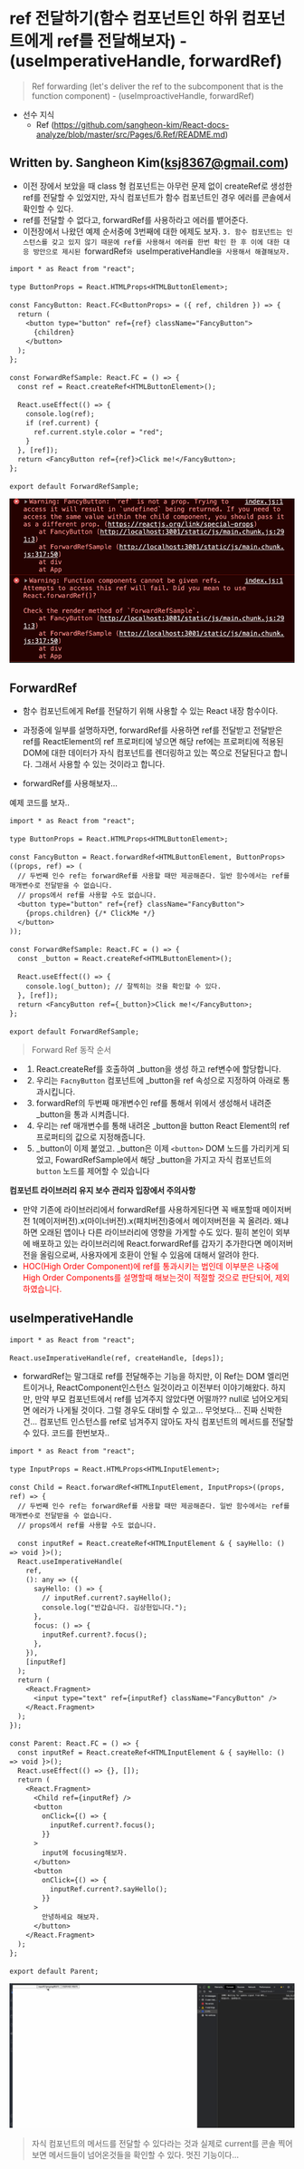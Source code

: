 # ref 전달하기(함수 컴포넌트인 하위 컴포넌트에게 ref를 전달해보자) - (useImperativeHandle, forwardRef)

> Ref forwarding (let's deliver the ref to the subcomponent that is the function component) - (useImproactiveHandle, forwardRef)

- 선수 지식
  - Ref (https://github.com/sangheon-kim/React-docs-analyze/blob/master/src/Pages/6.Ref/README.md)

## Written by. Sangheon Kim(ksj8367@gmail.com)

- 이전 장에서 보았을 때 class 형 컴포넌트는 아무런 문제 없이 createRef로 생성한 ref를 전달할 수 있었지만, 자식 컴포넌트가 함수 컴포넌트인 경우 에러를 콘솔에서 확인할 수 있다.
- ref를 전달할 수 없다고, forwardRef를 사용하라고 에러를 뱉어준다.
- 이전장에서 나왔던 예제 순서중에 3번째에 대한 에제도 보자.
  `3. 함수 컴포넌트는 인스턴스를 갖고 있지 않기 때문에 ref를 사용해서 에러를 한번 확인 한 후 이에 대한 대응 방안으로 제시된 `forwardRef`와 `useImperativeHandle`을 사용해서 해결해보자.`

```tsx
import * as React from "react";

type ButtonProps = React.HTMLProps<HTMLButtonElement>;

const FancyButton: React.FC<ButtonProps> = ({ ref, children }) => {
  return (
    <button type="button" ref={ref} className="FancyButton">
      {children}
    </button>
  );
};

const ForwardRefSample: React.FC = () => {
  const ref = React.createRef<HTMLButtonElement>();

  React.useEffect(() => {
    console.log(ref);
    if (ref.current) {
      ref.current.style.color = "red";
    }
  }, [ref]);
  return <FancyButton ref={ref}>Click me!</FancyButton>;
};

export default ForwardRefSample;
```

![](img/sh-11-10-15-05.png)

## ForwardRef

- 함수 컴포넌트에게 Ref를 전달하기 위해 사용할 수 있는 React 내장 함수이다.
- 과정중에 일부를 설명하자면, forwardRef를 사용하면 ref를 전달받고 전달받은 ref를 ReactElement의 ref 프로퍼티에 넣으면 해당 ref에는 프로퍼티에 적용된 DOM에 대한 데이터가 자식 컴포넌트를 렌더링하고 있는 쪽으로 전달된다고 합니다. 그래서 사용할 수 있는 것이라고 합니다.

- forwardRef를 사용해보자...

예제 코드를 보자..

```tsx
import * as React from "react";

type ButtonProps = React.HTMLProps<HTMLButtonElement>;

const FancyButton = React.forwardRef<HTMLButtonElement, ButtonProps>((props, ref) => (
  // 두번째 인수 ref는 forwardRef를 사용할 때만 제공해준다. 일반 함수에서는 ref를 매개변수로 전달받을 수 없습니다.
  // props에서 ref를 사용할 수도 없습니다.
  <button type="button" ref={ref} className="FancyButton">
    {props.children} {/* ClickMe */}
  </button>
));

const ForwardRefSample: React.FC = () => {
  const _button = React.createRef<HTMLButtonElement>();

  React.useEffect(() => {
    console.log(_button); // 잘찍히는 것을 확인할 수 있다.
  }, [ref]);
  return <FancyButton ref={_button}>Click me!</FancyButton>;
};

export default ForwardRefSample;
```

> Forward Ref 동작 순서

- 1.  React.createRef를 호출하여 \_button을 생성 하고 ref변수에 할당합니다.
- 2.  우리는 `FacnyButton` 컴포넌트에 \_button을 ref 속성으로 지정하여 아래로 통과시킵니다.
- 3.  forwardRef의 두번째 매개변수인 ref를 통해서 위에서 생성해서 내려준 \_button을 통과 시켜줍니다.
- 4.  우리는 ref 매개변수를 통해 내려온 \_button을 button React Element의 ref프로퍼티의 값으로 지정해줍니다.
- 5.  \_button이 이제 붙었고. \_button은 이제 `<button>` DOM 노드를 가리키게 되었고, FowardRefSample에서 해당 \_button을 가지고 자식 컴포넌트의 `button` 노드를 제어할 수 있습니다

**컴포넌트 라이브러리 유지 보수 관리자 입장에서 주의사항**

- 만약 기존에 라이브러리에서 forwardRef를 사용하게된다면 꼭 배포할때 메이저버전 1(메이저버전).x(마이너버전).x(패치버전)중에서 메이저버전을 꼭 올려라. 왜냐하면 오래된 앱이나 다른 라이브러리에 영향을 가게할 수도 있다. 필히 본인이 외부에 배포하고 있는 라이브러리에 React.forwardRef를 갑자기 추가한다면 메이저버전을 올림으로써, 사용자에게 호환이 안될 수 있음에 대해서 알려야 한다.
- <span style="color:red">HOC(High Order Component)에 ref를 통과시키는 법인데 이부분은 나중에 High Order Components를 설명할때 해보는것이 적절할 것으로 판단되어, 제외하였습니다.</span>

## useImperativeHandle

```tsx
import * as React from "react";

React.useImperativeHandle(ref, createHandle, [deps]);
```

- forwardRef는 말그대로 ref를 전달해주는 기능을 하지만, 이 Ref는 DOM 엘리먼트이거나, ReactComponent인스턴스 일것이라고 이전부터 이야기해왔다. 하지만, 만약 부모 컴포넌트에서 ref를 넘겨주지 않았다면 어떨까?? null로 넘어오게되면 에러가 나게될 것이다. 그럴 경우도 대비할 수 있고... 무엇보다... 진짜 신박한건... 컴포넌트 인스턴스를 ref로 넘겨주지 않아도 자식 컴포넌트의 메서드를 전달할 수 있다. 코드를 한번보자..

```tsx
import * as React from "react";

type InputProps = React.HTMLProps<HTMLInputElement>;

const Child = React.forwardRef<HTMLInputElement, InputProps>((props, ref) => {
  // 두번째 인수 ref는 forwardRef를 사용할 때만 제공해준다. 일반 함수에서는 ref를 매개변수로 전달받을 수 없습니다.
  // props에서 ref를 사용할 수도 없습니다.

  const inputRef = React.createRef<HTMLInputElement & { sayHello: () => void }>();
  React.useImperativeHandle(
    ref,
    (): any => ({
      sayHello: () => {
        // inputRef.current?.sayHello();
        console.log("반갑습니다. 김상헌입니다.");
      },
      focus: () => {
        inputRef.current?.focus();
      },
    }),
    [inputRef]
  );
  return (
    <React.Fragment>
      <input type="text" ref={inputRef} className="FancyButton" />
    </React.Fragment>
  );
});

const Parent: React.FC = () => {
  const inputRef = React.createRef<HTMLInputElement & { sayHello: () => void }>();
  React.useEffect(() => {}, []);
  return (
    <React.Fragment>
      <Child ref={inputRef} />
      <button
        onClick={() => {
          inputRef.current?.focus();
        }}
      >
        input에 focusing해보자.
      </button>
      <button
        onClick={() => {
          inputRef.current?.sayHello();
        }}
      >
        안녕하세요 해보자.
      </button>
    </React.Fragment>
  );
};

export default Parent;
```

![](img/useImple.gif)

> 자식 컴포넌트의 메서드를 전달할 수 있다라는 것과 실제로 current를 콘솔 찍어보면 메서드들이 넘어온것들을 확인할 수 있다. 멋진 기능이다...
